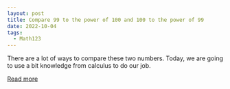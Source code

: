 ```yaml
---
layout: post
title: Compare 99 to the power of 100 and 100 to the power of 99
date: 2022-10-04
tags:
  - Math123
---
```


There are a lot of ways to compare these two numbers. Today, we are going to use a bit knowledge from calculus to do our job.

[Read more](https://drive.google.com/file/d/15HSykbU-w2T2Rusvqg6BPQRl7hqQ8yhL/view?usp=sharing)

<br>
